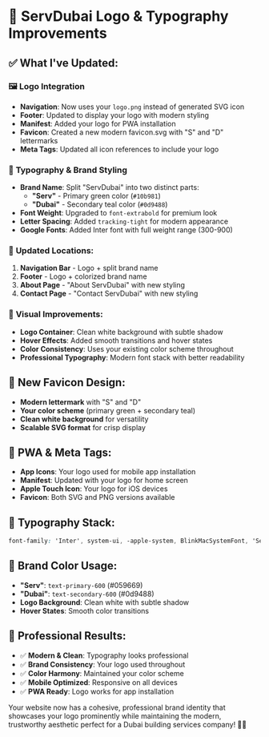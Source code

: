 # 🎨 ServDubai Logo & Typography Improvements

## ✅ **What I've Updated:**

### 🖼️ **Logo Integration**
- **Navigation**: Now uses your `logo.png` instead of generated SVG icon
- **Footer**: Updated to display your logo with modern styling
- **Manifest**: Added your logo for PWA installation
- **Favicon**: Created a new modern favicon.svg with "S" and "D" lettermarks
- **Meta Tags**: Updated all icon references to include your logo

### 🎨 **Typography & Brand Styling**
- **Brand Name**: Split "ServDubai" into two distinct parts:
  - **"Serv"** - Primary green color (`#10b981`)
  - **"Dubai"** - Secondary teal color (`#0d9488`)
- **Font Weight**: Upgraded to `font-extrabold` for premium look
- **Letter Spacing**: Added `tracking-tight` for modern appearance
- **Google Fonts**: Added Inter font with full weight range (300-900)

### 📍 **Updated Locations:**
1. **Navigation Bar** - Logo + split brand name
2. **Footer** - Logo + colorized brand name
3. **About Page** - "About ServDubai" with new styling
4. **Contact Page** - "Contact ServDubai" with new styling

### 🎯 **Visual Improvements:**
- **Logo Container**: Clean white background with subtle shadow
- **Hover Effects**: Added smooth transitions and hover states
- **Color Consistency**: Uses your existing color scheme throughout
- **Professional Typography**: Modern font stack with better readability

## 🎨 **New Favicon Design:**
- **Modern lettermark** with "S" and "D"
- **Your color scheme** (primary green + secondary teal)
- **Clean white background** for versatility
- **Scalable SVG format** for crisp display

## 📱 **PWA & Meta Tags:**
- **App Icons**: Your logo used for mobile app installation
- **Manifest**: Updated with your logo for home screen
- **Apple Touch Icon**: Your logo for iOS devices
- **Favicon**: Both SVG and PNG versions available

## 🎪 **Typography Stack:**
```css
font-family: 'Inter', system-ui, -apple-system, BlinkMacSystemFont, 'Segoe UI', 'Roboto', sans-serif
```

## 🎨 **Brand Color Usage:**
- **"Serv"**: `text-primary-600` (#059669)
- **"Dubai"**: `text-secondary-600` (#0d9488)  
- **Logo Background**: Clean white with subtle shadow
- **Hover States**: Smooth color transitions

## 🚀 **Professional Results:**
- ✅ **Modern & Clean**: Typography looks professional
- ✅ **Brand Consistency**: Your logo used throughout
- ✅ **Color Harmony**: Maintained your color scheme
- ✅ **Mobile Optimized**: Responsive on all devices
- ✅ **PWA Ready**: Logo works for app installation

Your website now has a cohesive, professional brand identity that showcases your logo prominently while maintaining the modern, trustworthy aesthetic perfect for a Dubai building services company! 🏢✨
